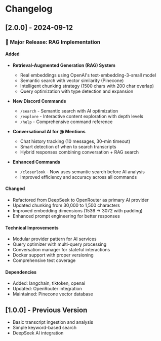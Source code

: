 # Changelog

## [2.0.0] - 2024-09-12

### 🚀 Major Release: RAG Implementation

#### Added
- **Retrieval-Augmented Generation (RAG) System**
  - Real embeddings using OpenAI's text-embedding-3-small model
  - Semantic search with vector similarity (Pinecone)
  - Intelligent chunking strategy (1500 chars with 200 char overlap)
  - Query optimization with type detection and expansion

- **New Discord Commands**
  - `/search` - Semantic search with AI optimization
  - `/explore` - Interactive content exploration with depth levels
  - `/help` - Comprehensive command reference

- **Conversational AI for @ Mentions**
  - Chat history tracking (10 messages, 30-min timeout)
  - Smart detection of when to search transcripts
  - Hybrid responses combining conversation + RAG search

- **Enhanced Commands**
  - `/closerlook` - Now uses semantic search before AI analysis
  - Improved efficiency and accuracy across all commands

#### Changed
- Refactored from DeepSeek to OpenRouter as primary AI provider
- Updated chunking from 30,000 to 1,500 characters
- Improved embedding dimensions (1536 → 3072 with padding)
- Enhanced prompt engineering for better responses

#### Technical Improvements
- Modular provider pattern for AI services
- Query optimizer with multi-query processing
- Conversation manager for stateful interactions
- Docker support with proper versioning
- Comprehensive test coverage

#### Dependencies
- Added: langchain, tiktoken, openai
- Updated: OpenRouter integration
- Maintained: Pinecone vector database

## [1.0.0] - Previous Version
- Basic transcript ingestion and analysis
- Simple keyword-based search
- DeepSeek AI integration